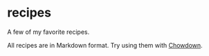 # recipes
A few of my favorite recipes.


All recipes are in Markdown format. Try using them with [Chowdown](chowdown.io).

